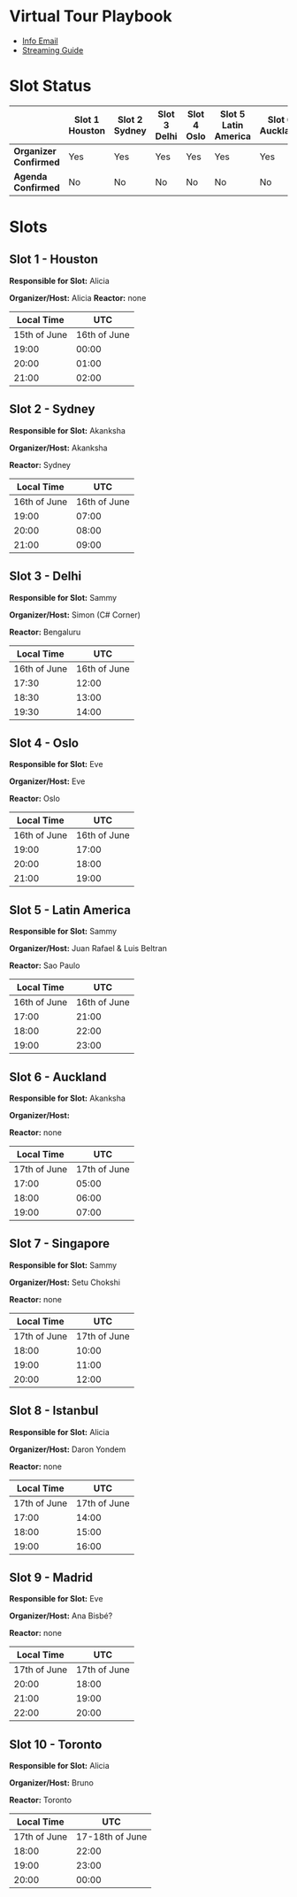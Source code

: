 # Virtual Tour Playbook
* [Info Email](InviteHostMail.md)
* [Streaming Guide](StreamingGuide.md)

# Slot Status
||Slot 1 Houston|Slot 2 Sydney|Slot 3 Delhi|Slot 4 Oslo|Slot 5 Latin America |Slot 6 Auckland|Slot 7 Singapore|Slot 8 Istanbul|Slot 9 Madrid|Slot 10 Toronto|
|-|-|-|-|-|-|-|-|-|-|-|
|**Organizer Confirmed**|Yes|Yes|Yes|Yes|Yes|Yes|Yes|Yes|No|Yes|
|**Agenda Confirmed**|No|No|No|No|No|No|Yes|No|Yes|Yes

# Slots
## Slot 1 - Houston
**Responsible for Slot:** Alicia

**Organizer/Host:** Alicia
**Reactor:** none

|Local Time|UTC|
|----------|---|
|15th of June|16th of June|
|19:00|00:00|
|20:00|01:00|
|21:00|02:00|

## Slot 2 - Sydney
**Responsible for Slot:** Akanksha

**Organizer/Host:** Akanksha

**Reactor:** Sydney

|Local Time|UTC|
|----------|---|
|16th of June|16th of June|
|19:00|07:00|
|20:00|08:00|
|21:00|09:00|

## Slot 3 - Delhi
**Responsible for Slot:** Sammy

**Organizer/Host:** Simon (C# Corner)

**Reactor:** Bengaluru

|Local Time|UTC|
|----------|---|
|16th of June|16th of June|
|17:30|12:00|
|18:30|13:00|
|19:30|14:00|

## Slot 4 - Oslo

**Responsible for Slot:** Eve

**Organizer/Host:** Eve

**Reactor:** Oslo

|Local Time|UTC|
|----------|---|
|16th of June|16th of June|
|19:00|17:00|
|20:00|18:00|
|21:00|19:00|

## Slot 5 - Latin America
**Responsible for Slot:** Sammy

**Organizer/Host:** Juan Rafael & Luis Beltran

**Reactor:** Sao Paulo

|Local Time|UTC|
|----------|---|
|16th of June|16th of June|
|17:00|21:00|
|18:00|22:00|
|19:00|23:00|

## Slot 6 - Auckland
**Responsible for Slot:** Akanksha

**Organizer/Host:** 

**Reactor:** none

|Local Time|UTC|
|----------|---|
|17th of June|17th of June|
|17:00|05:00|
|18:00|06:00|
|19:00|07:00|

## Slot 7 - Singapore
**Responsible for Slot:** Sammy

**Organizer/Host:** Setu Chokshi

**Reactor:** none

|Local Time|UTC|
|----------|---|
|17th of June|17th of June|
|18:00|10:00|
|19:00|11:00|
|20:00|12:00|


## Slot 8 - Istanbul
**Responsible for Slot:** Alicia

**Organizer/Host:** Daron Yondem

**Reactor:** none

|Local Time|UTC|
|----------|---|
|17th of June|17th of June|
|17:00|14:00|
|18:00|15:00|
|19:00|16:00|


## Slot 9 - Madrid
**Responsible for Slot:** Eve

**Organizer/Host:** Ana Bisbé?

**Reactor:** none

|Local Time|UTC|
|----------|---|
|17th of June|17th of June|
|20:00|18:00|
|21:00|19:00|
|22:00|20:00|

## Slot 10 - Toronto
**Responsible for Slot:** Alicia

**Organizer/Host:** Bruno

**Reactor:** Toronto

|Local Time|UTC|
|----------|---|
|17th of June|17-18th of June|
|18:00|22:00|
|19:00|23:00|
|20:00|00:00|
